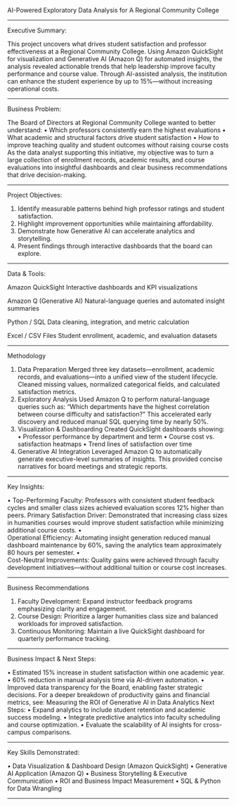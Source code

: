 AI-Powered Exploratory Data Analysis for A Regional Community College
________________________________________
Executive Summary:

This project uncovers what drives student satisfaction and professor effectiveness at a Regional Community College. Using Amazon QuickSight for visualization and Generative AI (Amazon Q) for automated insights, the analysis revealed actionable trends that help leadership improve faculty performance and course value.
Through AI-assisted analysis, the institution can enhance the student experience by up to 15%—without increasing operational costs.
________________________________________
Business Problem:

The Board of Directors at Regional Community College wanted to better understand:
•	Which professors consistently earn the highest evaluations
•	What academic and structural factors drive student satisfaction
•	How to improve teaching quality and student outcomes without raising course costs
As the data analyst supporting this initiative, my objective was to turn a large collection of enrollment records, academic results, and course evaluations into insightful dashboards and clear business recommendations that drive decision-making.
________________________________________
Project Objectives:

1.	Identify measurable patterns behind high professor ratings and student satisfaction.
2.	Highlight improvement opportunities while maintaining affordability.
3.	Demonstrate how Generative AI can accelerate analytics and storytelling.
4.	Present findings through interactive dashboards that the board can explore.
________________________________________
Data & Tools:

Amazon QuickSight	Interactive dashboards and KPI visualizations

Amazon Q (Generative AI)	Natural-language queries and automated insight summaries

Python / SQL	Data cleaning, integration, and metric calculation

Excel / CSV Files	Student enrollment, academic, and evaluation datasets
________________________________________
Methodology
1. Data Preparation
Merged three key datasets—enrollment, academic records, and evaluations—into a unified view of the student lifecycle. Cleaned missing values, normalized categorical fields, and calculated satisfaction metrics.
2. Exploratory Analysis
Used Amazon Q to perform natural-language queries such as:
“Which departments have the highest correlation between course difficulty and satisfaction?”
This accelerated early discovery and reduced manual SQL querying time by nearly 50%.
3. Visualization & Dashboarding
Created QuickSight dashboards showing:
•	Professor performance by department and term
•	Course cost vs. satisfaction heatmaps
•	Trend lines of satisfaction over time
4. Generative AI Integration
Leveraged Amazon Q to automatically generate executive-level summaries of insights. This provided concise narratives for board meetings and strategic reports.
________________________________________
Key Insights:

•	Top-Performing Faculty: Professors with consistent student feedback cycles and smaller class sizes achieved evaluation scores 12% higher than peers.
Primary Satisfaction Driver: Demonstrated that increasing class sizes in humanities courses would improve student satisfaction while minimizing additional course costs.
•	
Operational Efficiency: Automating insight generation reduced manual dashboard maintenance by 60%, saving the analytics team approximately 80 hours per semester.
•	
Cost-Neutral Improvements: Quality gains were achieved through faculty development initiatives—without additional tuition or course cost increases.
________________________________________
Business Recommendations
1.	Faculty Development: Expand instructor feedback programs emphasizing clarity and engagement.
2.	Course Design: Prioritize a larger humanities class size and balanced workloads for improved satisfaction.
3.	Continuous Monitoring: Maintain a live QuickSight dashboard for quarterly performance tracking.
________________________________________
Business Impact & Next Steps:

•	Estimated 15% increase in student satisfaction within one academic year.
•	60% reduction in manual analysis time via AI-driven automation.
•	Improved data transparency for the Board, enabling faster strategic decisions.
For a deeper breakdown of productivity gains and financial metrics, see:
 Measuring the ROI of Generative AI in Data Analytics
Next Steps:
•	Expand analytics to include student retention and academic success modeling.
•	Integrate predictive analytics into faculty scheduling and course optimization.
•	Evaluate the scalability of AI insights for cross-campus comparisons.
________________________________________

Key Skills Demonstrated:

•	Data Visualization & Dashboard Design (Amazon QuickSight)
•	Generative AI Application (Amazon Q)
•	Business Storytelling & Executive Communication
•	ROI and Business Impact Measurement
•	SQL & Python for Data Wrangling
________________________________________


